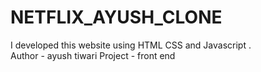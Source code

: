 # NETFLIX_AYUSH_CLONE
I developed this website using HTML CSS and Javascript .
<br>
Author - ayush tiwari
Project - front end



